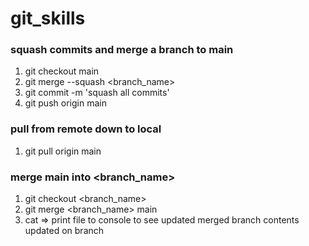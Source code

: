 # git_skills

### squash commits and merge a branch to main

1. git checkout main
2. git merge --squash <branch_name>
3. git commit -m 'squash all commits'
4. git push origin main

### pull from remote down to local

1. git pull origin main

### merge main into <branch_name>

1. git checkout <branch_name>
2. git merge <branch_name> main
3. cat <file> => print file to console to see updated merged branch contents updated on branch
